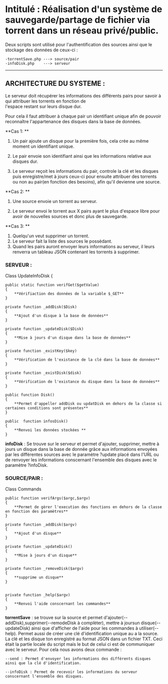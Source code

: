 # Intitulé : Réalisation d'un système de sauvegarde/partage de fichier via torrent dans un réseau privé/public.

Deux scripts sont utilisé pour l'authentification des sources ainsi que le stockage des données de ceux-ci :

    -torrentSave.php ---> source/pair
    -infoDisk.php    ---> serveur
    
-----------------------------------------------------------------------------------------------------------
  
  ## ARCHITECTURE DU SYSTEME :  
 
 Le serveur doit récupérer les informations des différents pairs pour savoir à qui attribuer les torrents en fonction de   
 l'espace restant sur leurs disque dur. 
 
 Pour cela il faut attribuer à chaque pair un identifiant unique afin de pouvoir reconnaître l'appartenance des disques dans
 la base de données.
 
 **Cas 1: **
 
 1. Un pair ajoute un disque pour la première fois, cela crée au même moment un identifiant unique.
        
 2. Le pair envoie son identifiant ainsi que les informations relative aux disques dur.
        
 3. Le serveur reçoit les informations du pair, controle la clé et les disques puis enregistre/met à jours ceux-ci
        pour ensuite attribuer des torrents ou non au pair(en fonction des besoins), afin qu'il devienne une source.
 
 **Cas 2: ** 
 
 1. Une source envoie un torrent au serveur.
 
 2. Le serveur envoi le torrent aux X pairs ayant le plus d'espace libre pour avoir de nouvelles sources et donc plus de
 sauvegarde.
 
 **Cas 3: **
 
 1. Quelqu'un veut supprimer un torrent.
 2. Le serveur fait la liste des sources le possèdant.
 3. Quand les pairs auront envoyer leurs informations au serveur, il leurs renverra un tableau JSON contenant
 les torrents à supprimer.
 
                              
 ### SERVEUR :
 
 Class UpdateInfoDisk
{
    
    public static function verifGet($getValue)
    {
        **Vérifiaction des données de la variable $_GET**
    }

    private function _addDisk($Disk)
    {
        **Ajout d'un disque à la base de données**
    }

    private function _updateDisk($Disk)
    {
        **Mise à jours d'un disque dans la base de données**
    }

    private function _existKey($key)
    {
        **Vérification de l'existance de la clé dans la base de données**
    }
    
    private function _existDisk($disk)
    {
        **Vérification de l'existance du disque dans la base de données**
    }

    public function Disk()
    {
        **Permet d'appeller addDisk ou updatDisk en dehors de la classe si certaines conditions sont présentes**
    }
    
    public  function infosDisk()
    {
        **Renvoi les données stockées **
    }

 **infoDisk** :   Se trouve sur le serveur et permet d'ajouter, supprimer, mettre à jours un disque dans la base de donnée grâce aux informations envoyées par les différentes sources avec le paramètre ?update placé dans l'URL ou de renvoyer les informations conscernant l'ensemble des disques avec le paramètre ?infoDisk.
 
 
 ### SOURCE/PAIR :
                                 
  Class Commands
    
    public function verifArgs($argc,$argv)
    {
        **Permet de gèrer l'execution des fonctions en dehors de la classe en fonction des paramètres**
    }
    
    private function _addDisk($argv) 
    {
        **Ajout d'un disque**
    }

    private function _updateDisk() 
    {
        **Mise à jours d'un disque**
    }
 
    private function _removeDisk($argv) 
    {
        **supprime un disque**
    }
   

    private function _help($argv) 
    {
        **Renvoi l'aide conscernant les commandes**
    }
    
   **torrentSave** : se trouve sur la source et permet d'ajouter(--addDisk),supprimer(--remodeDisk à complèter),
                 mettre à joursun disque(--updateDisk) ainsi que d'afficher de l'aide pour les commandes à utiliser(--help).
                 Permet aussi de créer une clé d'identification unique au a la source.
                 La clé et les disque ton enregistré au format JSON dans un fichier TXT.
                 Ceci était la partie locale du script mais le but de celui ci est de communiquer avec le serveur.
                 Pour cela nous avons deux commande :
                  
    --send : Permet d'envoyer les informations des différents disques ainsi que la clé d'identification.
                        
    --infoDisk : Permet de recevoir les informations du serveur conscernant l'ensemble des disques.
                        
                        
   
                  
                  
                  
                  

